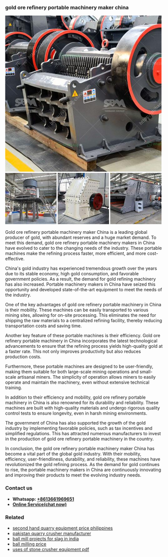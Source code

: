 <h3>gold ore refinery portable machinery maker china</h3><img src='1708332828.jpg' alt=''><p>Gold ore refinery portable machinery maker China is a leading global producer of gold, with abundant reserves and a huge market demand. To meet this demand, gold ore refinery portable machinery makers in China have evolved to cater to the changing needs of the industry. These portable machines make the refining process faster, more efficient, and more cost-effective.</p><p>China's gold industry has experienced tremendous growth over the years due to its stable economy, high gold consumption, and favorable government policies. As a result, the demand for gold refining machinery has also increased. Portable machinery makers in China have seized this opportunity and developed state-of-the-art equipment to meet the needs of the industry.</p><p>One of the key advantages of gold ore refinery portable machinery in China is their mobility. These machines can be easily transported to various mining sites, allowing for on-site processing. This eliminates the need for shipping the raw materials to a centralized refining facility, thereby reducing transportation costs and saving time.</p><p>Another key feature of these portable machines is their efficiency. Gold ore refinery portable machinery in China incorporates the latest technological advancements to ensure that the refining process yields high-quality gold at a faster rate. This not only improves productivity but also reduces production costs.</p><p>Furthermore, these portable machines are designed to be user-friendly, making them suitable for both large-scale mining operations and small-scale artisanal miners. The simplicity of operation allows miners to easily operate and maintain the machinery, even without extensive technical training.</p><p>In addition to their efficiency and mobility, gold ore refinery portable machinery in China is also renowned for its durability and reliability. These machines are built with high-quality materials and undergo rigorous quality control tests to ensure longevity, even in harsh mining environments.</p><p>The government of China has also supported the growth of the gold industry by implementing favorable policies, such as tax incentives and simplified regulations. This has attracted numerous manufacturers to invest in the production of gold ore refinery portable machinery in the country.</p><p>In conclusion, the gold ore refinery portable machinery maker China has become a vital part of the global gold industry. With their mobility, efficiency, user-friendliness, durability, and reliability, these machines have revolutionized the gold refining process. As the demand for gold continues to rise, the portable machinery makers in China are continuously innovating and improving their products to meet the evolving industry needs.</p><h3>Contact us</h3><ul><li><strong>Whatsapp:&nbsp;<a href="https://wa.me/8613661969651">+8613661969651</a></strong></li><li><a href="https://swt.shibang-china.com/?git&amp;zhl&amp;gold ore refinery portable machinery maker china"><strong>Online Service(chat now)</strong></a></li></ul><h3>Related</h3><ul><li><a href='second hand quarry equipment price philippines.md'>second hand quarry equipment price philippines</a></li><li><a href='pakistan quarry crusher manufacturer.md'>pakistan quarry crusher manufacturer</a></li><li><a href='ball mill projects for slag in india.md'>ball mill projects for slag in india</a></li><li><a href='ball milling price.md'>ball milling price</a></li><li><a href='uses of stone crusher equipment pdf.md'>uses of stone crusher equipment pdf</a></li></ul>